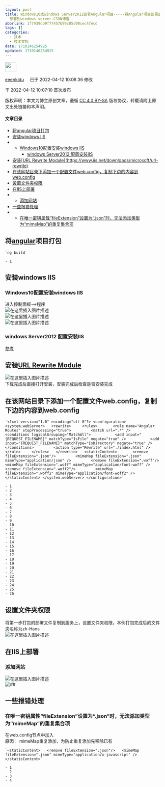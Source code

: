 ```yaml
---
layout: post
title: Windows10或windows Server2012部署Angular项目-----将Angular项目部署到IIS上_angular
  部署到windows server-CSDN博客
abbrlink: 1f7939db9f77457b99c85d08cec47ecd
tags: []
categories:
  - 技术
  - 技术文档
date: 1710146254925
updated: 1710146254925
---
```


<img width="36" height="32" src=":/da49d83538964f17b9dde7a8bbc01628"/>

[eeenkidu](https://blog.csdn.net/qq_37746855 "eeenkidu") <img width="16" height="16" src=":/9fa533076e774d0e8b288b8a61561476"/>已于 2022-04-12 10:08:36 修改

于 2022-04-12 10:07:10 首次发布

版权声明：本文为博主原创文章，遵循 [CC 4.0 BY-SA](http://creativecommons.org/licenses/by-sa/4.0/) 版权协议，转载请附上原文出处链接和本声明。

#### <a id="t0"></a>文章目录

- [将angular项目打包](#angular_2)
- [安装windows IIS](#windows_IIS_6)
- - [Windows10配置安装windows IIS](#Windows10windows_IIS_7)
    - [windows Server2012 配置安装IIS](#windows_Server2012_IIS_13)
- [安装\[URL Rewrite Module\](https://www.iis.net/downloads/microsoft/url-rewrite)](#URL_Rewrite_Modulehttpswwwiisnetdownloadsmicrosofturlrewrite_16)
- [在该网站目录下添加一个配置文件web.config，复制下边的内容到web.config](#webconfigwebconfig_20)
- [设置文件夹权限](#_49)
- [在IIS上部署](#IIS_52)
- - [添加网站](#_53)
- [一些报错处理](#_57)
- - [在唯一密钥属性“fileExtension”设置为“.json”时，无法添加类型为“mimeMap”的重复集合项](#fileExtensionjsonmimeMap_58)

## <a id="t1"></a><a id="angular_2"></a>将[angular](https://so.csdn.net/so/search?q=angular\&spm=1001.2101.3001.7020)项目打包

```
`ng build`

- 1

```

## <a id="t2"></a><a id="windows_IIS_6"></a>安装windows IIS

### <a id="t3"></a><a id="Windows10windows_IIS_7"></a>Windows10配置安装windows IIS

进入控制面板–>程序\
![在这里插入图片描述](/resources/203f66885e104aae8d21bf7851279511.png)\
![在这里插入图片描述](/resources/cf74e29d2cb94f4ca9a59637273d92c9.png)\
![在这里插入图片描述](/resources/583da8e9ea8546108392c4fb2c6a9df0.png)

### <a id="t4"></a><a id="windows_Server2012_IIS_13"></a>windows Server2012 配置安装IIS

[参考](https://jingyan.baidu.com/article/90895e0ffb5c1764ec6b0bbb.html)

## <a id="t5"></a><a id="URL_Rewrite_Modulehttpswwwiisnetdownloadsmicrosofturlrewrite_16"></a>安装[URL Rewrite Module](https://www.iis.net/downloads/microsoft/url-rewrite)

![在这里插入图片描述](/resources/b288117a7bc84295a16516d89534f2df.png)\
下载完成后直接打开安装，安装完成后检查是否安装完成

## <a id="t6"></a><a id="webconfigwebconfig_20"></a>在该网站目录下添加一个配置文件web.config，复制下边的内容到web.config

```
`<?xml version="1.0" encoding="utf-8"?> <configuration>  <system.webServer>   <rewrite>     <rules>       <rule name="Angular Routes" stopProcessing="true">         <match url=".*" />         <conditions logicalGrouping="MatchAll">           <add input="{REQUEST_FILENAME}" matchType="IsFile" negate="true" />           <add input="{REQUEST_FILENAME}" matchType="IsDirectory" negate="true" />         </conditions>         <action type="Rewrite" url="./index.html" />       </rule>     </rules>   </rewrite>   <staticContent> 		<remove fileExtension=".json"/>         <mimeMap fileExtension=".json" mimeType="application/json" />         <remove fileExtension=".woff"/>         <mimeMap fileExtension=".woff" mimeType="application/font-woff" /> 		<remove fileExtension=".woff2"/>         <mimeMap fileExtension=".woff2" mimeType="application/font-woff2" />       </staticContent> </system.webServer> </configuration>`

- 1
- 2
- 3
- 4
- 5
- 6
- 7
- 8
- 9
- 10
- 11
- 12
- 13
- 14
- 15
- 16
- 17
- 18
- 19
- 20
- 21
- 22
- 23
- 24
- 25
- 26

```

## <a id="t7"></a><a id="_49"></a>设置文件夹权限

将第一步打包的部署文件复制到服务上，设置文件夹权限，本例打包完成后的文件夹名称为zh-Hans\
![在这里插入图片描述](/resources/3641e37a74c2452b8b6fdae8f14d6cda.png)

## <a id="t8"></a><a id="IIS_52"></a>在IIS上部署

### <a id="t9"></a><a id="_53"></a>添加网站

![在这里插入图片描述](/resources/110efe186b9348908375e533b98a1f54.png)\
![##](/resources/47cfdc89e10949cd93f87b8f28edbf5e.png)

## <a id="t10"></a><a id="_57"></a>一些报错处理

### <a id="t11"></a><a id="fileExtensionjsonmimeMap_58"></a>在唯一密钥属性“fileExtension”设置为“.json”时，无法添加类型为“mimeMap”的重复集合项

在web.config节点中加入\
原因： mimeMap重复添加，为防止重复添加先移除已有

```
`<staticContent>   <remove fileExtension=".json"/>   <mimeMap fileExtension=".json" mimeType="application/x-javascript" /> </staticContent>`

- 1
- 2
- 3
- 4

```
